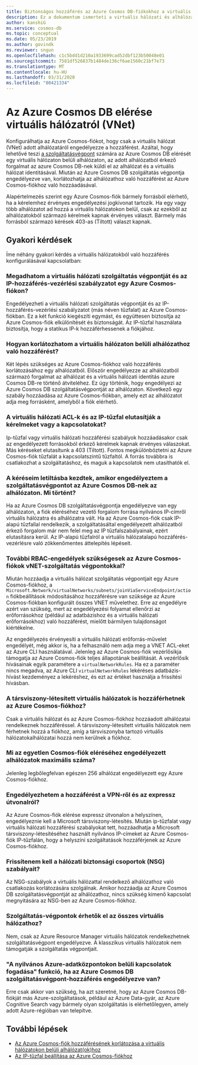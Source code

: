 ```yaml
---
title: Biztonságos hozzáférés az Azure Cosmos DB-fiókokhoz a virtuális hálózati szolgáltatás végpontjának használatával
description: Ez a dokumentum ismerteti a virtuális hálózati és alhálózati hozzáférés-vezérlés egy Azure Cosmos-fiók.
author: kanshiG
ms.service: cosmos-db
ms.topic: conceptual
ms.date: 05/23/2019
ms.author: govindk
ms.reviewer: sngun
ms.openlocfilehash: c1c5bdd1d210a1933699cad52dbf123b50048e01
ms.sourcegitcommit: 7581df526837b1484de136cf6ae1560c21bf7e73
ms.translationtype: MT
ms.contentlocale: hu-HU
ms.lasthandoff: 03/31/2020
ms.locfileid: "80421334"
---
```

# <a name="access-azure-cosmos-db-from-virtual-networks-vnet"></a>Az Azure Cosmos DB elérése virtuális hálózatról (VNet)

Konfigurálhatja az Azure Cosmos-fiókot, hogy csak a virtuális hálózat (VNet) adott alhálózatáról engedélyezze a hozzáférést. Azáltal, hogy lehetővé teszi [a szolgáltatásvégpont](../virtual-network/virtual-network-service-endpoints-overview.md) számára az Azure Cosmos DB elérését egy virtuális hálózaton belüli alhálózaton, az adott alhálózatból érkező forgalmat az azure Cosmos DB-nek küldi el az alhálózat és a virtuális hálózat identitásával. Miután az Azure Cosmos DB szolgáltatás végpontja engedélyezve van, korlátozhatja az alhálózathoz való hozzáférést az Azure Cosmos-fiókhoz való hozzáadásával.

Alapértelmezés szerint egy Azure Cosmos-fiók bármely forrásból elérhető, ha a kérelemhez érvényes engedélyezési jogkivonat tartozik. Ha egy vagy több alhálózatot ad hozzá a virtuális hálózatokon belül, csak az ezekből az alhálózatokból származó kérelmek kapnak érvényes választ. Bármely más forrásból származó kérések 403-as (Tiltott) választ kapnak. 

## <a name="frequently-asked-questions"></a>Gyakori kérdések

Íme néhány gyakori kérdés a virtuális hálózatokból való hozzáférés konfigurálásával kapcsolatban:

### <a name="can-i-specify-both-virtual-network-service-endpoint-and-ip-access-control-policy-on-an-azure-cosmos-account"></a>Megadhatom a virtuális hálózati szolgáltatás végpontját és az IP-hozzáférés-vezérlési szabályzatot egy Azure Cosmos-fiókon? 

Engedélyezheti a virtuális hálózati szolgáltatás végpontját és az IP-hozzáférés-vezérlési szabályzatot (más néven tűzfalat) az Azure Cosmos-fiókban. Ez a két funkció kiegészíti egymást, és együttesen biztosítja az Azure Cosmos-fiók elkülönítését és biztonságát. Az IP-tűzfal használata biztosítja, hogy a statikus IP-k hozzáférhessenek a fiókjához. 

### <a name="how-do-i-limit-access-to-subnet-within-a-virtual-network"></a>Hogyan korlátozhatom a virtuális hálózaton belüli alhálózathoz való hozzáférést? 

Két lépés szükséges az Azure Cosmos-fiókhoz való hozzáférés korlátozásához egy alhálózatból. Először engedélyezze az alhálózatból származó forgalmat az alhálózat és a virtuális hálózati identitás azure Cosmos DB-re történő átviteléhez. Ez úgy történik, hogy engedélyezi az Azure Cosmos DB szolgáltatásvégpontját az alhálózaton. Következő egy szabály hozzáadása az Azure Cosmos-fiókban, amely ezt az alhálózatot adja meg forrásként, amelyből a fiók elérhető.

### <a name="will-virtual-network-acls-and-ip-firewall-reject-requests-or-connections"></a>A virtuális hálózati ACL-k és az IP-tűzfal elutasítják a kérelmeket vagy a kapcsolatokat? 

Ip-tűzfal vagy virtuális hálózati hozzáférési szabályok hozzáadásakor csak az engedélyezett forrásokból érkező kérelmek kapnak érvényes válaszokat. Más kéréseket elutasítunk a 403 (Tiltott). Fontos megkülönböztetni az Azure Cosmos-fiók tűzfalát a kapcsolatszintű tűzfaltól. A forrás továbbra is csatlakozhat a szolgáltatáshoz, és maguk a kapcsolatok nem utasíthatók el.

### <a name="my-requests-started-getting-blocked-when-i-enabled-service-endpoint-to-azure-cosmos-db-on-the-subnet-what-happened"></a>A kéréseim letiltásba kezdtek, amikor engedélyeztem a szolgáltatásvégpontot az Azure Cosmos DB-nek az alhálózaton. Mi történt?

Ha az Azure Cosmos DB szolgáltatásvégpontja engedélyezve van egy alhálózaton, a fiók eléréséhez vezető forgalom forrása nyilvános IP-címről virtuális hálózatra és alhálózatra vált. Ha az Azure Cosmos-fiók csak IP-alapú tűzfallal rendelkezik, a szolgáltatásáltal engedélyezett alhálózatból érkező forgalom már nem felel meg az IP tűzfalszabályainak, ezért elutasításra kerül. Az IP-alapú tűzfalról a virtuális hálózatalapú hozzáférés-vezérlésre való zökkenőmentes áttelepítés lépéseit.

### <a name="are-additional-rbac-permissions-needed-for-azure-cosmos-accounts-with-vnet-service-endpoints"></a>További RBAC-engedélyek szükségesek az Azure Cosmos-fiókok vNET-szolgáltatás végpontokkal?

Miután hozzáadja a virtuális hálózat szolgáltatás végpontjait egy Azure Cosmos-fiókhoz, a `Microsoft.Network/virtualNetworks/subnets/joinViaServiceEndpoint/action` fiókbeállítások módosításához hozzáférésre van szüksége az Azure Cosmos-fiókban konfigurált összes VNET művelethez. Erre az engedélyre azért van szükség, mert az engedélyezési folyamat ellenőrzi az erőforrásokhoz (például az adatbázishoz és a virtuális hálózati erőforrásokhoz) való hozzáférést, mielőtt bármilyen tulajdonságot kiértékelne.
 
Az engedélyezés érvényesíti a virtuális hálózati erőforrás-művelet engedélyét, még akkor is, ha a felhasználó nem adja meg a VNET ACL-eket az Azure CLI használatával. Jelenleg az Azure Cosmos-fiók vezérlősíkja támogatja az Azure Cosmos-fiók teljes állapotának beállítását. A vezérlősík hívásainak egyik paramétere a `virtualNetworkRules`. Ha ez a paraméter nincs megadva, az Azure CLI `virtualNetworkRules` lekéréses adatbázis-hívást kezdeményez a lekéréshez, és ezt az értéket használja a frissítési hívásban.

### <a name="do-the-peered-virtual-networks-also-have-access-to-azure-cosmos-account"></a>A társviszony-létesített virtuális hálózatok is hozzáférhetnek az Azure Cosmos-fiókhoz? 
Csak a virtuális hálózat és az Azure Cosmos-fiókhoz hozzáadott alhálózatai rendelkeznek hozzáféréssel. A társviszony-létesített virtuális hálózatok nem férhetnek hozzá a fiókhoz, amíg a társviszonyba tartozó virtuális hálózatokalhálózatai hozzá nem kerülnek a fiókhoz.

### <a name="what-is-the-maximum-number-of-subnets-allowed-to-access-a-single-cosmos-account"></a>Mi az egyetlen Cosmos-fiók eléréséhez engedélyezett alhálózatok maximális száma? 
Jelenleg legbőlegfelvan egészen 256 alhálózat engedélyezett egy Azure Cosmos-fiókhoz.

### <a name="can-i-enable-access-from-vpn-and-express-route"></a>Engedélyezhetem a hozzáférést a VPN-ről és az expressz útvonalról? 
Az Azure Cosmos-fiók elérése expressz útvonalon a helyszínen, engedélyeznie kell a Microsoft társviszony-létesítés. Miután ip-tűzfalat vagy virtuális hálózati hozzáférési szabályokat tett, hozzáadhatja a Microsoft társviszony-létesítéséhez használt nyilvános IP-címeket az Azure Cosmos-fiók IP-tűzfalán, hogy a helyszíni szolgáltatások hozzáférjenek az Azure Cosmos-fiókhoz. 

### <a name="do-i-need-to-update-the-network-security-groups-nsg-rules"></a>Frissítenem kell a hálózati biztonsági csoportok (NSG) szabályait? 
Az NSG-szabályok a virtuális hálózattal rendelkező alhálózathoz való csatlakozás korlátozására szolgálnak. Amikor hozzáadja az Azure Cosmos DB szolgáltatásvégpontját az alhálózathoz, nincs szükség kimenő kapcsolat megnyitására az NSG-ben az Azure Cosmos-fiókhoz. 

### <a name="are-service-endpoints-available-for-all-vnets"></a>Szolgáltatás-végpontok érhetők el az összes virtuális hálózathoz?
Nem, csak az Azure Resource Manager virtuális hálózatok rendelkezhetnek szolgáltatásvégpont engedélyezve. A klasszikus virtuális hálózatok nem támogatják a szolgáltatás végpontjait.

### <a name="can-i-accept-connections-from-within-public-azure-datacenters-when-service-endpoint-access-is-enabled-for-azure-cosmos-db"></a>"A nyilvános Azure-adatközpontokon belüli kapcsolatok fogadása" funkció, ha az Azure Cosmos DB szolgáltatásvégpont-hozzáférés engedélyezve van?  
Erre csak akkor van szükség, ha azt szeretné, hogy az Azure Cosmos DB-fiókját más Azure-szolgáltatások, például az Azure Data-gyár, az Azure Cognitive Search vagy bármely olyan szolgáltatás is elérhetőlegyen, amely adott Azure-régióban van telepítve.


## <a name="next-steps"></a>További lépések

* [Az Azure Cosmos-fiók hozzáférésének korlátozása a virtuális hálózatokon belüli alhálózat(ok)hoz](how-to-configure-vnet-service-endpoint.md)
* [Az IP-tűzfal beállítása az Azure Cosmos-fiókhoz](how-to-configure-firewall.md)

